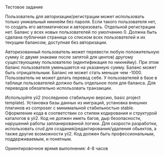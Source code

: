 Тестовое задание

Пользователь для авторизации/регистрации может использовать только уникальный никнейм без пароля. 
Если такого пользователя нет, то создать его автоматически и авторизовать. Отдельной регистрации нет.
Баланс у всех новых пользователей по умолчанию 0.
Должна быть сделана публичная страница со списком всех пользователей и их текущим балансом, доступная без авторизации.

Авторизованный пользователь может перевести любую положительную сумму (с двумя знаками после запятой для центов) другому существующему пользователю (идентификация по никнейму). При этом баланс пользователя уменьшается на указанную сумму.
Баланс может быть отрицательным. 
Баланс не может стать меньше чем -1000.
Пользователь не может делать перевод себе.
У пользователей в базе в таблице пользователей должно быть отдельное поля для баланса.
Для переводов обязательно использовать транзакции.

Используйте yii2 (последнюю стабильную версию, basic project template). Установка базы данных из миграций, установка внешних плагинов из composer с минимальной стабильностью stable.
Оформление кода в соответствии со стилем кодирования и структурой каталогов в yii2.
Код не должен иметь багов, дыр безопасности, нарушений работы запланированной логики.
Для скорости разработки, использовать crud для создания/редактирования/удаления обьектов, а также другие возможности yii2.
Код должен быть профессиональным, поддерживаемым, и понятным.

Ориентировочное время выполнения: 4-8 часов
